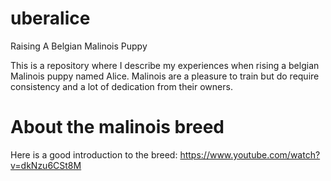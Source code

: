 # uberalice

Raising A Belgian Malinois Puppy

This is a repository where I describe my experiences when rising a belgian Malinois puppy named Alice. Malinois are a pleasure to train but do require consistency and a lot of dedication from their owners. 

# About the malinois breed

Here is a good introduction to the breed: https://www.youtube.com/watch?v=dkNzu6CSt8M
